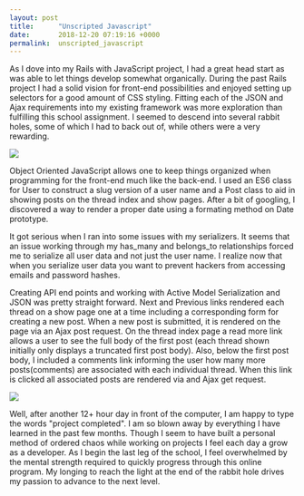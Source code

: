 ```yaml
---
layout: post
title:      "Unscripted Javascript"
date:       2018-12-20 07:19:16 +0000
permalink:  unscripted_javascript
---
```


As I dove into my Rails with JavaScript project, I had a great head start as was able to let things develop somewhat organically. During the past Rails project I had a solid vision for front-end possibilities and enjoyed setting up selectors for a good amount of CSS styling. Fitting each of the JSON and Ajax requirements into my existing framework was more exploration than fulfilling this school assignment. I seemed to descend into several rabbit holes, some of which I had to back out of, while others were a very rewarding.

![](https://i.gifer.com/cn2.gif)

Object Oriented JavaScript allows one to keep things organized when programming for the front-end much like the back-end. I used an ES6 class for User to construct a slug version of a user name and a Post class to aid in showing posts on the thread index and show pages. After a bit of googling, I discovered a way to render a proper date using a formating method on Date prototype. 

It got serious when I ran into some issues with my serializers. It seems that an issue working through my has_many and belongs_to relationships forced me to serialize all user data and not just the user name. I realize now that when you serialize user data you want to prevent hackers from accessing emails and password hashes. 

Creating API end points and working with Active Model Serialization and JSON was pretty straight forward. Next and Previous links rendered each thread on a show page one at a time including a corresponding form for creating a new post. When a new post is submitted, it is rendered on the page via an Ajax post request. On the thread index page a read more link allows a user to see the full body of the first post (each thread shown initially only displays a truncated first post body). Also, below the first post body, I included a comments link informing the user how many more posts(comments) are associated with each individual thread. When this link is clicked all associated posts are rendered via and Ajax get request.

![](https://thumbs.gfycat.com/ThirstyScalyGalapagosdove-small.gif)

Well, after another 12+ hour day in front of the computer, I am happy to type the words "project completed". I am so blown away by everything I have learned in the past few months. Though I seem to have built a personal method of ordered chaos while working on projects I feel each day a grow as a developer. As I begin the last leg of the school, I feel overwhelmed by the mental strength required to quickly progress through this online program. My longing to reach the light at the end of the rabbit hole drives my passion to advance to the next level.
